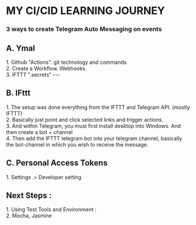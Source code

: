<h1> MY CI/CID LEARNING JOURNEY</H1>

<h3>3 ways to create Telegram Auto Messaging on events</h3>

<h2>A. Ymal </h2>
1. Github "Actions". git technology and commands<br>
2. Create a Workflow.  Webhooks. <br>
3. IFTTT ".secrets"
---
<h2>B. IFttt</h2>
1. The setup was done everything from the IFTTT and Telegram API. (mostly IFTTT)<br>
2. Basically just point and click selected links and trigger actions.<br>
3. And within Telegram, you must first install desktop into Windows. And then create a bot + channel<br>
4. Then add the IFTTT telegram bot into your telegram channel, basically the bot-channel in which you wish to receive the message.

<h2>C. Personal Access Tokens</h2>
1. Settings .> Developer setting


<h2>Next Steps : </h2>
1. Using Test Tools and Environment :<br>
2. Mocha, Jasmine
